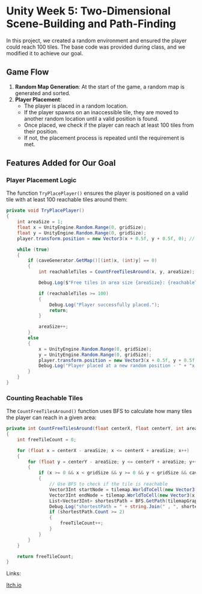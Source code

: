 # Unity Week 5: Two-Dimensional Scene-Building and Path-Finding

In this project, we created a random environment and ensured the player could reach 100 tiles. The base code was provided during class, and we modified it to achieve our goal.

## Game Flow
1. **Random Map Generation**: At the start of the game, a random map is generated and sorted.
2. **Player Placement**: 
   - The player is placed in a random location.
   - If the player spawns on an inaccessible tile, they are moved to another random location until a valid position is found.
   - Once placed, we check if the player can reach at least 100 tiles from their position.
   - If not, the placement process is repeated until the requirement is met.

## Features Added for Our Goal

### Player Placement Logic
The function `TryPlacePlayer()` ensures the player is positioned on a valid tile with at least 100 reachable tiles around them:
```csharp
private void TryPlacePlayer()
{
    int areaSize = 1;
    float x = UnityEngine.Random.Range(0, gridSize);
    float y = UnityEngine.Random.Range(0, gridSize);
    player.transform.position = new Vector3(x + 0.5f, y + 0.5f, 0); // Place the player at the random position

    while (true)
    {
        if (caveGenerator.GetMap()[(int)x, (int)y] == 0)
        {
            int reachableTiles = CountFreeTilesAround(x, y, areaSize);

            Debug.Log($"Free tiles in area size {areaSize}: {reachableTiles}");

            if (reachableTiles >= 100)
            {
                Debug.Log("Player successfully placed.");
                return;
            }

            areaSize++;
        }
        else
        {
            x = UnityEngine.Random.Range(0, gridSize);
            y = UnityEngine.Random.Range(0, gridSize);
            player.transform.position = new Vector3(x + 0.5f, y + 0.5f, 0);
            Debug.Log("Player placed at a new random position - " + "x:" + x + " Y:" + y);
        }
    }
}
```
### Counting Reachable Tiles
The `CountFreeTilesAround()` function uses BFS to calculate how many tiles the player can reach in a given area:
```csharp
private int CountFreeTilesAround(float centerX, float centerY, int areaSize)
{
    int freeTileCount = 0;

    for (float x = centerX - areaSize; x <= centerX + areaSize; x++)
    {
        for (float y = centerY - areaSize; y <= centerY + areaSize; y++)
        {
            if (x >= 0 && x < gridSize && y >= 0 && y < gridSize && caveGenerator.GetMap()[(int)x, (int)y] == 0)
            {
                // Use BFS to check if the tile is reachable
                Vector3Int startNode = tilemap.WorldToCell(new Vector3(centerX, centerY, 0));
                Vector3Int endNode = tilemap.WorldToCell(new Vector3(x, y, 0));
                List<Vector3Int> shortestPath = BFS.GetPath(tilemapGraph, startNode, endNode, maxIterations);
                Debug.Log("shortestPath = " + string.Join(" , ", shortestPath));
                if (shortestPath.Count >= 2)
                {
                    freeTileCount++;
                }
            }
        }
    }

    return freeTileCount;
}
```

Links:

[Itch.io](https://elyasafko.itch.io/week-6-tilemap)
